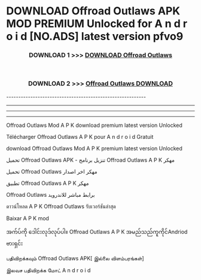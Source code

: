 # DOWNLOAD Offroad Outlaws APK MOD PREMIUM Unlocked for A n d r o i d [NO.ADS] latest version pfvo9 



<div align="center">

<h3>DOWNLOAD 1 >>> <a href="https://getmod2.web.app/?judul=Offroad Outlaws">DOWNLOAD Offroad Outlaws</a></h3><br>

<h3>DOWNLOAD 2 >>> <a href="https://getmod2.web.app/?judul=Offroad Outlaws">Offroad Outlaws DOWNLOAD </a></h3>

</div>
----------------------------------------------------------

----------------------------------------------------------

----------------------------------------------------------

----------------------------------------------------------

Offroad Outlaws Mod A P K download premium latest version Unlocked

Télécharger Offroad Outlaws A P K pour A n d r o i d Gratuit

download Offroad Outlaws Mod A P K premium latest version Unlocked

تحميل Offroad Outlaws APK - تنزيل برنامج Offroad Outlaws A P K مهكر

تحميل Offroad Outlaws مهكر اخر اصدار

تطبيق Offroad Outlaws A P K مهكر

Offroad Outlaws برابط مباشر للاندرويد

ดาวน์โหลด A P K Offroad Outlaws รับเวอร์ชันล่าสุด

Baixar A P K mod

အက်ပ်ကို ဒေါင်းလုဒ်လုပ်ပါ။ Offroad Outlaws A P K အမည်သည်ကူကိုင်Andriod ဗားရှင်း

பதிவிறக்கவும் Offroad Outlaws APK[ இல்லை விளம்பரங்கள்] 
 
இலவச பதிவிறக்க மோட் A n d r o i d



